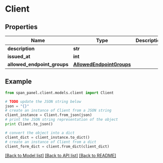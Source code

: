 # Client


## Properties
Name | Type | Description | Notes
------------ | ------------- | ------------- | -------------
**description** | **str** |  | [optional] 
**issued_at** | **int** |  | [optional] 
**allowed_endpoint_groups** | [**AllowedEndpointGroups**](AllowedEndpointGroups.md) |  | 

## Example

```python
from span_panel.client.models.client import Client

# TODO update the JSON string below
json = "{}"
# create an instance of Client from a JSON string
client_instance = Client.from_json(json)
# print the JSON string representation of the object
print Client.to_json()

# convert the object into a dict
client_dict = client_instance.to_dict()
# create an instance of Client from a dict
client_form_dict = client.from_dict(client_dict)
```
[[Back to Model list]](../README.md#documentation-for-models) [[Back to API list]](../README.md#documentation-for-api-endpoints) [[Back to README]](../README.md)


